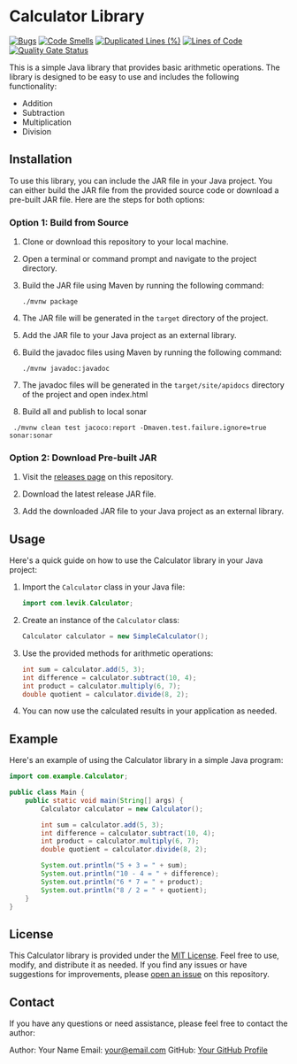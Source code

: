 # Calculator Library

[![Bugs](http://localhost:9000/api/project_badges/measure?project=com.levik.demolibrary%3Ademolibrary&metric=bugs&token=sqb_eb855980d655c16e95be054b0abbc49ea26ef508)](http://localhost:9000/dashboard?id=com.levik.demolibrary%3Ademolibrary)
[![Code Smells](http://localhost:9000/api/project_badges/measure?project=com.levik.demolibrary%3Ademolibrary&metric=code_smells&token=sqb_eb855980d655c16e95be054b0abbc49ea26ef508)](http://localhost:9000/dashboard?id=com.levik.demolibrary%3Ademolibrary)
[![Duplicated Lines (%)](http://localhost:9000/api/project_badges/measure?project=com.levik.demolibrary%3Ademolibrary&metric=duplicated_lines_density&token=sqb_eb855980d655c16e95be054b0abbc49ea26ef508)](http://localhost:9000/dashboard?id=com.levik.demolibrary%3Ademolibrary)
[![Lines of Code](http://localhost:9000/api/project_badges/measure?project=com.levik.demolibrary%3Ademolibrary&metric=ncloc&token=sqb_eb855980d655c16e95be054b0abbc49ea26ef508)](http://localhost:9000/dashboard?id=com.levik.demolibrary%3Ademolibrary)
[![Quality Gate Status](http://localhost:9000/api/project_badges/measure?project=com.levik.demolibrary%3Ademolibrary&metric=alert_status&token=sqb_eb855980d655c16e95be054b0abbc49ea26ef508)](http://localhost:9000/dashboard?id=com.levik.demolibrary%3Ademolibrary)

This is a simple Java library that provides basic arithmetic operations. The library is designed to be easy to use and includes the following functionality:

- Addition
- Subtraction
- Multiplication
- Division

## Installation

To use this library, you can include the JAR file in your Java project. You can either build the JAR file from the provided source code or download a pre-built JAR file. Here are the steps for both options:

### Option 1: Build from Source

1. Clone or download this repository to your local machine.

2. Open a terminal or command prompt and navigate to the project directory.

3. Build the JAR file using Maven by running the following command:

   ```
   ./mvnw package
   ```

4. The JAR file will be generated in the `target` directory of the project.

5. Add the JAR file to your Java project as an external library.
6. Build the javadoc files using Maven by running the following command:

   ```
   ./mvnw javadoc:javadoc
   ```
7. The javadoc files will be generated in the `target/site/apidocs` directory of the project and open index.html
8. Build all and publish to local sonar 

  ```
   ./mvnw clean test jacoco:report -Dmaven.test.failure.ignore=true sonar:sonar
   ```


### Option 2: Download Pre-built JAR

1. Visit the [releases page](link-to-releases) on this repository.

2. Download the latest release JAR file.

3. Add the downloaded JAR file to your Java project as an external library.

## Usage

Here's a quick guide on how to use the Calculator library in your Java project:

1. Import the `Calculator` class in your Java file:

   ```java
   import com.levik.Calculator;
   ```

2. Create an instance of the `Calculator` class:

   ```java
   Calculator calculator = new SimpleCalculator();
   ```

3. Use the provided methods for arithmetic operations:

   ```java
   int sum = calculator.add(5, 3);
   int difference = calculator.subtract(10, 4);
   int product = calculator.multiply(6, 7);
   double quotient = calculator.divide(8, 2);
   ```

4. You can now use the calculated results in your application as needed.

## Example

Here's an example of using the Calculator library in a simple Java program:

```java
import com.example.Calculator;

public class Main {
    public static void main(String[] args) {
        Calculator calculator = new Calculator();

        int sum = calculator.add(5, 3);
        int difference = calculator.subtract(10, 4);
        int product = calculator.multiply(6, 7);
        double quotient = calculator.divide(8, 2);

        System.out.println("5 + 3 = " + sum);
        System.out.println("10 - 4 = " + difference);
        System.out.println("6 * 7 = " + product);
        System.out.println("8 / 2 = " + quotient);
    }
}
```

## License

This Calculator library is provided under the [MIT License](LICENSE). Feel free to use, modify, and distribute it as needed. If you find any issues or have suggestions for improvements, please [open an issue](link-to-issues) on this repository.

## Contact

If you have any questions or need assistance, please feel free to contact the author:

Author: Your Name
Email: your@email.com
GitHub: [Your GitHub Profile](link-to-your-github)
